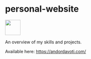 # personal-website
<img src="public/favicon.ico" width="50" >

An overview of my skills and projects.

Available here: https://andordavoti.com/
